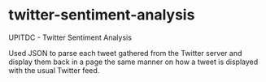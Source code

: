 # twitter-sentiment-analysis
UPITDC - Twitter Sentiment Analysis

Used JSON to parse each tweet gathered from the Twitter server and display them back in a page the same manner on how a tweet is displayed with the usual Twitter feed.
